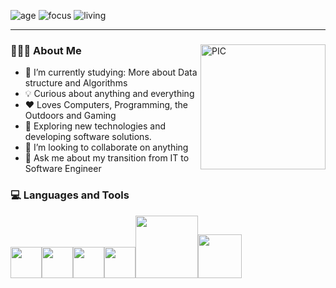 ![age](https://img.shields.io/badge/age-28-blue)
![focus](https://img.shields.io/badge/focus-FrontEnd-brightgreen)
![living](https://img.shields.io/badge/living-LosAngeles-dodgerblue)

<hr>
<section>

  <span>
    <img align="right" alt="PIC" width = "200px" height="200px" src="./cat.gif" />
    <h3> 👨🏻‍💻 About Me </h3>
  </span>

  - 🌱 I’m currently studying: More about Data structure and Algorithms
  - 💡 Curious about anything and everything
  - ♥ Loves Computers, Programming, the Outdoors and Gaming
  - 🤔 Exploring new technologies and developing software solutions.
  - 👯 I’m looking to collaborate on anything
  - 💬 Ask me about my transition from IT to Software Engineer
</section>

<section>
  <h3> 💻 Languages and Tools </h3>
  <p>
   <img src="https://media3.giphy.com/media/ln7z2eWriiQAllfVcn/200w.webp" width="50"><img src="https://i.giphy.com/media/eNAsjO55tPbgaor7ma/200w.webp" width="50"><img src="https://i.giphy.com/media/IdyAQJVN2kVPNUrojM/200.webp" width="50"><img src="https://media3.giphy.com/media/kdFc8fubgS31b8DsVu/giphy.webp" width="50"><img src="https://media.giphy.com/media/kH1DBkPNyZPOk0BxrM/giphy.gif" width="100"><img src="https://media.giphy.com/media/SsCYf6DRFJrOpP0IoM/giphy.gif" width="70">
  <p>
</section>
